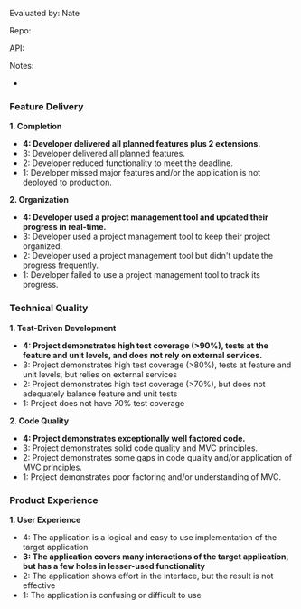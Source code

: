 Evaluated by: Nate

Repo:

API:

Notes:

-

### Feature Delivery

**1. Completion**

* **4: Developer delivered all planned features plus 2 extensions.**
* 3: Developer delivered all planned features.
* 2: Developer reduced functionality to meet the deadline.
* 1: Developer missed major features and/or the application is not deployed to production.

**2. Organization**

* **4: Developer used a project management tool and updated their progress in real-time.**
* 3: Developer used a project management tool to keep their project organized.
* 2: Developer used a project management tool but didn't update the progress frequently.
* 1: Developer failed to use a project management tool to track its progress.

### Technical Quality

**1. Test-Driven Development**

* **4: Project demonstrates high test coverage (>90%), tests at the feature and unit levels, and does not rely on external services.**
* 3: Project demonstrates high test coverage (>80%), tests at feature and unit levels, but relies on external services
* 2: Project demonstrates high test coverage (>70%), but does not adequately balance feature and unit tests
* 1: Project does not have 70% test coverage

**2. Code Quality**

* **4: Project demonstrates exceptionally well factored code.**
* 3: Project demonstrates solid code quality and MVC principles.
* 2: Project demonstrates some gaps in code quality and/or application of MVC principles.
* 1: Project demonstrates poor factoring and/or understanding of MVC.

### Product Experience

**1. User Experience**

* 4: The application is a logical and easy to use implementation of the target application
* **3: The application covers many interactions of the target application, but has a few holes in lesser-used functionality**
* 2: The application shows effort in the interface, but the result is not effective
* 1: The application is confusing or difficult to use
